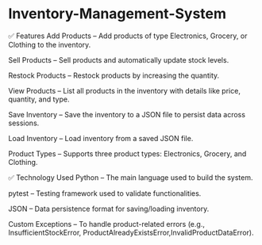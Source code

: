 # Inventory-Management-System

✅ Features
Add Products – Add products of type Electronics, Grocery, or Clothing to the inventory.

Sell Products – Sell products and automatically update stock levels.

Restock Products – Restock products by increasing the quantity.

View Products – List all products in the inventory with details like price, quantity, and type.

Save Inventory – Save the inventory to a JSON file to persist data across sessions.

Load Inventory – Load inventory from a saved JSON file.

Product Types – Supports three product types: Electronics, Grocery, and Clothing.

✅ Technology Used
Python – The main language used to build the system.

pytest – Testing framework used to validate functionalities.

JSON – Data persistence format for saving/loading inventory.

Custom Exceptions – To handle product-related errors (e.g., InsufficientStockError, ProductAlreadyExistsError,InvalidProductDataError).
